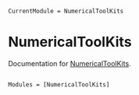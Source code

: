 ```@meta
CurrentModule = NumericalToolKits
```

# NumericalToolKits

Documentation for [NumericalToolKits](https://github.com/ArrogantGao/NumericalToolKits.jl).

```@index
```

```@autodocs
Modules = [NumericalToolKits]
```
